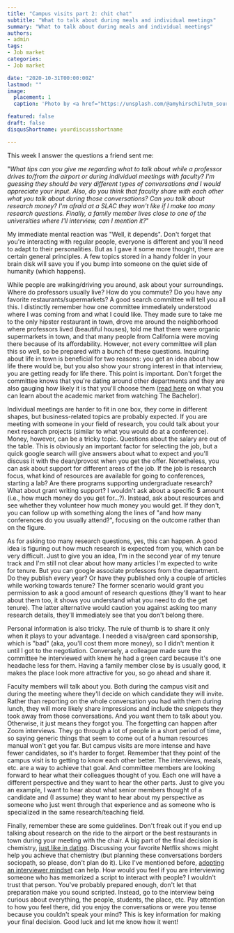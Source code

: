 ```yaml
---
title: "Campus visits part 2: chit chat"
subtitle: "What to talk about during meals and individual meetings"
summary: "What to talk about during meals and individual meetings"
authors:
- admin
tags:
- Job market
categories:
- Job market

date: "2020-10-31T00:00:00Z"
lastmod: ""
image:
  placement: 1
  caption: 'Photo by <a href="https://unsplash.com/@amyhirschi?utm_source=unsplash&utm_medium=referral&utm_content=creditCopyText">Amy Hirschi</a> on <a href="https://unsplash.com/s/photos/work-interview?utm_source=unsplash&utm_medium=referral&utm_content=creditCopyText">Unsplash</a>'

featured: false
draft: false
disqusShortname: yourdiscussshortname

---
```


This week I answer the questions a friend sent me:

"*What tips can you give me regarding what to talk about while a professor drives to/from the airport or during individual meetings with faculty? I'm guessing they should be very different types of conversations and I would appreciate your input. Also, do you think that faculty share with each other what you talk about during those conversations? Can you talk about research money? I'm afraid at a SLAC they won't like if I make too many research questions. Finally, a family member lives close to one of the universities where I'll interview, can I mention it?*"

My immediate mental reaction was "Well, it depends". Don't forget that you're interacting with regular people, everyone is different and you'll need to adapt to their personalities. But as I gave it some more thought, there are certain general principles. A few topics stored in a handy folder in your brain disk will save you if you bump into someone on the quiet side of humanity (which happens).

While people are walking/driving you around, ask about your surroundings. Where do professors usually live? How do you commute? Do you have any favorite restaurants/supermarkets? A good search committee will tell you all this. I distinctly remember how one committee immediately understood where I was coming from and what I could like. They made sure to take me to the only hipster restaurant in town, drove me around the neighborhood where professors lived (beautiful houses), told me that there were organic supermarkets in town, and that many people from California were moving there because of its affordability. However, not every committee will plan this so well, so be prepared with a bunch of these questions. Inquiring about life in town is beneficial for two reasons: you get an idea about how life there would be, but you also show your strong interest in that interview, you are getting ready for life there. This point is important. Don't forget the committee knows that you're dating around other departments and they are also gauging how likely it is that you'll choose them ([read here](https://medium.com/@jeanqasaur/all-i-really-needed-to-know-i-learned-from-the-bachelor-b966d13879d1) on what you can learn about the academic market from watching The Bachelor).

Individual meetings are harder to fit in one box, they come in different shapes, but business-related topics are probably expected. If you are meeting with someone in your field of research, you could talk about your next research projects (similar to what you would do at a conference). Money, however, can be a tricky topic. Questions about the salary are out of the table. This is obviously an important factor for selecting the job, but a quick google search will give answers about what to expect and you'll discuss it with the dean/provost when you get the offer. Nonetheless, you can ask about support for different areas of the job. If the job is research focus, what kind of resources are available for going to conferences, starting a lab? Are there programs supporting undergraduate research? What about grant writing support? I wouldn't ask about a specific $ amount (i.e., how much money do you get for...?). Instead, ask about resources and see whether they volunteer how much money you would get. If they don't, you can follow up with something along the lines of "and how many conferences do you usually attend?", focusing on the outcome rather than on the figure.

As for asking too many research questions, yes, this can happen. A good idea is figuring out how much research is expected from you, which can be very difficult. Just to give you an idea, I'm in the second year of my tenure track and I'm still not clear about how many articles I'm expected to write for tenure. But you can google associate professors from the department. Do they publish every year? Or have they published only a couple of articles while working towards tenure? The former scenario would grant you permission to ask a good amount of research questions (they'll want to hear about them too, it shows you understand what you need to do the get tenure). The latter alternative would caution you against asking too many research details, they'll immediately see that you don't belong there.

Personal information is also tricky. The rule of thumb is to share it only when it plays to your advantage. I needed a visa/green card sponsorship, which is "bad" (aka, you'll cost them more money), so I didn't mention it until I got to the negotiation. Conversely, a colleague made sure the committee he interviewed with knew he had a green card because it's one headache less for them. Having a family member close by is usually good, it makes the place look more attractive for you, so go ahead and share it.

Faculty members will talk about you. Both during the campus visit and during the meeting where they'll decide on which candidate they will invite. Rather than reporting on the whole conversation you had with them during lunch, they will more likely share impressions and include the snippets they took away from those conversations. And you want them to talk about you. Otherwise, it just means they forgot you. The forgetting can happen after Zoom interviews. They go through a lot of people in a short period of time, so saying generic things that seem to come out of a human resources manual won't get you far. But campus visits are more intense and have fewer candidates, so it's harder to forget. Remember that they point of the campus visit is to getting to know each other better. The interviews, meals, etc. are a way to achieve that goal. And committee members are looking forward to hear what their colleagues thought of you. Each one will have a different perspective and they want to hear the other parts. Just to give you an example, I want to hear about what senior members thought of a candidate and (I assume) they want to hear about my perspective as someone who just went through that experience and as someone who is specialized in the same research/teaching field. 

Finally, remember these are some guidelines. Don't freak out if you end up talking about research on the ride to the airport or the best restaurants in town during your meeting with the chair. A big part of the final decision is chemistry, [just like in dating](https://medium.com/@ggcanella/the-academic-job-market-is-a-lot-like-online-dating-and-that-is-horrifying-f00ce2b24ae3). Discussing your favorite Netflix shows might help you achieve that chemistry (but planning these conversations borders sociopath, so please, don't plan do it). Like I've mentioned before, [adopting an interviewer mindset](https://crislozano.me/post/interview-mindset/) can help. How would you feel if you are interviewing someone who has memorized a script to interact with people? I wouldn't trust that person. You've probably prepared enough, don't let that preparation make you sound scripted. Instead, go to the interview being curious about everything, the people, students, the place, etc. Pay attention to how you feel there, did you enjoy the conversations or were you tense because you couldn't speak your mind? This is key information for making your final decision. Good luck and let me know how it went!